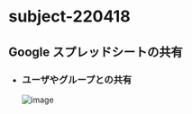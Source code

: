 # subject-220418

## Google スプレッドシートの共有
- ### ユーザやグループとの共有
  ![image](https://user-images.githubusercontent.com/1501327/164893745-a2754c0f-e80c-4028-a2e1-91d0831eacc6.png)

 
